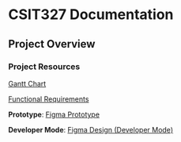 # CSIT327 Documentation

## Project Overview



### Project Resources

[Gantt Chart](https://docs.google.com/spreadsheets/d/1WhvV2nu9Dmaa6ur___P-8IkeCW_JRyXy/edit?usp=drive_link&ouid=111954012838656286849&rtpof=true&sd=true)

[Functional Requirements](https://docs.google.com/document/d/1BPyiIekjZSr-3ZxI3O1co8hnMoSiAlF9UPLC84fAHmI/edit?usp=sharing)

 **Prototype**: [Figma Prototype](https://www.figma.com/proto/JTNKVPvM3Tbhcq9Ys31q5A/CSIT327---UI%2FUX?node-id=0-1&t=XJqH76OZ3BGsQwSq-1)
 
 **Developer Mode**: [Figma Design (Developer Mode)](https://www.figma.com/design/JTNKVPvM3Tbhcq9Ys31q5A/CSIT327---UI%2FUX?node-id=0-1&m=dev&t=XJqH76OZ3BGsQwSq-1)

